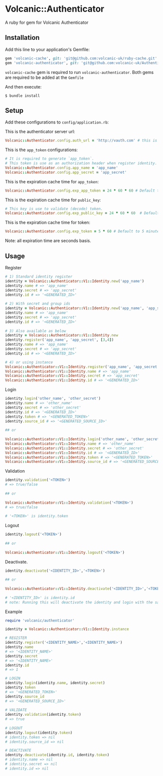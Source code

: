 # Volcanic::Authenticator

A ruby for gem for Volcanic Authenticator

## Installation

Add this line to your application's Gemfile:


```ruby
gem 'volcanic-cache', git: 'git@github.com:volcanic-uk/ruby-cache.git'
gem 'volcanic-authenticator', git: 'git@github.com:volcanic-uk/Authenticator-ruby-gem.git'
```
`volcanic-cache` gem is required to run `volcanic-authenticator`. Both gems are required to be added at the `Gemfile`

And then execute:

    $ bundle install
    
## Setup

Add these configurations to `config/application.rb`:

This is the authenticator server url:
```ruby
Volcanic::Authenticator.config.auth_url = 'http://vauth.com' # this is required
```
This is the `app_token` configurations:
```ruby
# It is required to generate `app_token`. 
# This token is use as an authorization header when register identity. 
Volcanic::Authenticator.config.app_name = 'app_name'
Volcanic::Authenticator.config.app_secret = 'app_secret' 
```

This is the expiration cache time for `app_token`: 
```ruby
Volcanic::Authenticator.config.exp_app_token = 24 * 60 * 60 # Default to 1 day.
```

This is the expiration cache time for `public_key`: 
```ruby
# This key is use to validate (decode) token.
Volcanic::Authenticator.config.exp_public_key = 24 * 60 * 60  # Default to 1 day. 
```

This is the expiration cache time for token:
```ruby
Volcanic::Authenticator.config.exp_token = 5 * 60 # Default to 5 minutes
```
Note: all expiration time are seconds basis.

## Usage

Register
```ruby
# 1) Standard identity register
identity = Volcanic::Authenticator::V1::Identity.new('app_name')
identity.name # => 'app_name'
identity.secret # => 'app_secret'
identity.id # => '<GENERATED_ID>'
 
# 2) With secret and group ids
identity = Volcanic::Authenticator::V1::Identity.new('app_name', 'app_secret', [1,2])
identity.name # => 'app_name'
identity.secret # => 'app_secret'
identity.id # => '<GENERATED_ID>'
  
# 3) Also available as below
identity = Volcanic::Authenticator::V1::Identity.new
identity.register('app_name', 'app_secret', [3,4])
identity.name # => 'app_name'
identity.secret # => 'app_secret'
identity.id # => '<GENERATED_ID>'

# 4) or using instance 
Volcanic::Authenticator::V1::Identity.register('app_name', 'app_secret', [3,4])
Volcanic::Authenticator::V1::Identity.name # => 'app_name'
Volcanic::Authenticator::V1::Identity.secret # => 'app_secret'
Volcanic::Authenticator::V1::Identity.id # => '<GENERATED_ID>'  
```
    
   
Login
```ruby
identity.login('other_name', 'other_secret')
identity.name # => 'other_name'
identity.secret # => 'other_secret'
identity.id # => '<GENERATED_ID>' 
identity.token # => '<GENERATED_TOKEN>'
identity.source_id # => '<GENERATED_SOURCE_ID>'
 
## or
 
Volcanic::Authenticator::V1::Identity.login('other_name', 'other_secret')
Volcanic::Authenticator::V1::Identity.name # => 'other_name'
Volcanic::Authenticator::V1::Identity.secret # => 'other_secret'
Volcanic::Authenticator::V1::Identity.id # => '<GENERATED_ID>'
Volcanic::Authenticator::V1::Identity.token # => '<GENERATED_TOKEN>'
Volcanic::Authenticator::V1::Identity.source_id # => '<GENERATED_SOURCE_ID>'
```
Validation
```ruby
identity.validation('<TOKEN>')
# => true/false
 
## or
 
Volcanic::Authenticator::V1::Identity.validation('<TOKEN>')
# => true/false
 
# '<TOKEN>' is identity.token 
```
Logout 
```ruby
identity.logout('<TOKEN>')
 
## or
  
Volcanic::Authenticator::V1::Identity.logout('<TOKEN>')
```  
Deactivate. 
```ruby
identity.deactivate('<IDENTITY_ID>','<TOKEN>')
 
## or
  
Volcanic::Authenticator::V1::Identity.deactivate('<IDENTITY_ID>','<TOKEN>')
 
# '<IDENTITY_ID>' is identity.id 
# note: Running this will deactivate the identity and login with the same identity (name and secret) will return an error.
``` 
 
Example
```ruby
require 'volcanic/authenticator'

identity = Volcanic::Authenticator::V1::Identity.instance

# REGISTER
identity.register('<IDENTITY_NAME>','<IDENTITY_NAME>')
identity.name
# => '<IDENTITY_NAME>' 
identity.secret 
# => '<IDENTITY_NAME>'
identity.id 
# => 1

# LOGIN 
identity.login(identity.name, identity.secret)
identity.token
# => '<GENERATED_TOKEN>'
identity.source_id
# => '<GENERATED_SOURCE_ID>'
 
# VALIDATE
identity.validation(identity.token)
# => true
 
# LOGOUT
identity.logout(identity.token)
# identity.token => nil
# identity.source_id => nil

# DEACTIVATE
identity.deactivate(identity.id, identity.token)
# identity.name => nil
# identity.secret => nil
# identity.id => nil
 
 
```